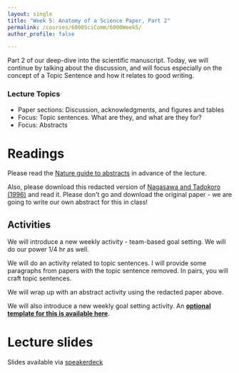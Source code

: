 ```yaml
---
layout: single
title: "Week 5: Anatomy of a Science Paper, Part 2"
permalink: /courses/6000SciComm/6000Week5/
author_profile: false

---
```


Part 2 of our deep-dive into the scientific manuscript. Today, we will continue by talking about the discussion, and will focus especially on the concept of a Topic Sentence and how it relates to good writing.

### Lecture Topics

* Paper sections: Discussion, acknowledgments, and figures and tables
* Focus: Topic sentences. What are they, and what are they for?
* Focus: Abstracts

# Readings

Please read the [Nature guide to abstracts](https://cbs.umn.edu/sites/cbs.umn.edu/files/public/downloads/Annotated_Nature_abstract.pdf) in advance of the lecture.

Also, please download this redacted version of [Nagasawa and Tadokoro (1996)](/assets/images/6000Week5-Nagasawa_Tadokoro_1996.pdf) and read it. Please don't go and download the original paper - we are going to write our own abstract for this in class!

## Activities

We will introduce a new weekly activity - team-based goal setting. We will do our power 1/4 hr as well.

We will do an activity related to topic sentences. I will provide some paragraphs from papers with the topic sentence removed. In pairs, you will craft topic sentences.

We will wrap up with an abstract activity using the redacted paper above.

We will also introduce a new weekly goal setting activity. An [**optional template for this is available here**](/assets/images/FISH_6000_Goalsetting_template.docx).

# Lecture slides

<script async class="speakerdeck-embed" data-id="dc11ef21e1e44d458264f4da37ab4765" data-ratio="1.77777777777778" src="//speakerdeck.com/assets/embed.js"></script>

Slides available via [speakerdeck](https://speakerdeck.com/pandalusplatyceros/fish-6000-week-5-anatomy-of-a-science-paper-part-2)

